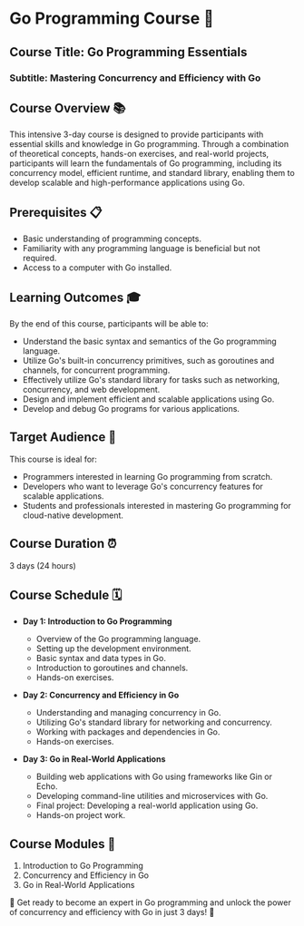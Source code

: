 # Go Programming Course 🚀

## Course Title: Go Programming Essentials
### Subtitle: Mastering Concurrency and Efficiency with Go

## Course Overview 📚
This intensive 3-day course is designed to provide participants with essential skills and knowledge in Go programming. Through a combination of theoretical concepts, hands-on exercises, and real-world projects, participants will learn the fundamentals of Go programming, including its concurrency model, efficient runtime, and standard library, enabling them to develop scalable and high-performance applications using Go.

## Prerequisites 📋
- Basic understanding of programming concepts.
- Familiarity with any programming language is beneficial but not required.
- Access to a computer with Go installed.

## Learning Outcomes 🎓
By the end of this course, participants will be able to:
- Understand the basic syntax and semantics of the Go programming language.
- Utilize Go's built-in concurrency primitives, such as goroutines and channels, for concurrent programming.
- Effectively utilize Go's standard library for tasks such as networking, concurrency, and web development.
- Design and implement efficient and scalable applications using Go.
- Develop and debug Go programs for various applications.

## Target Audience 🎯
This course is ideal for:
- Programmers interested in learning Go programming from scratch.
- Developers who want to leverage Go's concurrency features for scalable applications.
- Students and professionals interested in mastering Go programming for cloud-native development.

## Course Duration ⏰
3 days (24 hours)

## Course Schedule 🗓️
- **Day 1: Introduction to Go Programming**
  - Overview of the Go programming language.
  - Setting up the development environment.
  - Basic syntax and data types in Go.
  - Introduction to goroutines and channels.
  - Hands-on exercises.

- **Day 2: Concurrency and Efficiency in Go**
  - Understanding and managing concurrency in Go.
  - Utilizing Go's standard library for networking and concurrency.
  - Working with packages and dependencies in Go.
  - Hands-on exercises.

- **Day 3: Go in Real-World Applications**
  - Building web applications with Go using frameworks like Gin or Echo.
  - Developing command-line utilities and microservices with Go.
  - Final project: Developing a real-world application using Go.
  - Hands-on project work.

## Course Modules 📑
1. Introduction to Go Programming
2. Concurrency and Efficiency in Go
3. Go in Real-World Applications

🚀 Get ready to become an expert in Go programming and unlock the power of concurrency and efficiency with Go in just 3 days! 🚀
